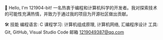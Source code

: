 👋 Hello, I'm 121904-bit!
一名热衷于编程和计算机科学的开发者。我对探索技术的可能性充满热情，并致力于通过我的项目为开源社区做出贡献。

🛠️ 技能
编程语言: C
课程学习: 计算机组成原理, 计算机网络, 汇编程序设计
工具: Git, GitHub, Visual Studio Code
邮箱
1219049387@qq.com
<!---
12190-bit/12190-bit is a ✨ special ✨ repository because its `README.md` (this file) appears on your GitHub profile.
You can click the Preview link to take a look at your changes.
--->
